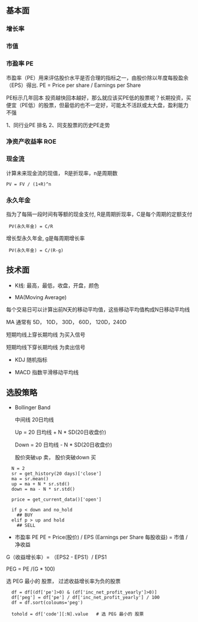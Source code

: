 ## 基本面
### 增长率
### 市值
### 市盈率 PE
市盈率（PE）用来评估股价水平是否合理的指标之一，由股价除以年度每股盈余（EPS）得出.
PE = Price per share / Earnings per Share

PE标示几年回本
投资越快回本越好，那么就应该买PE低的股票呢？长期投资，买便宜（PE低）的股票，但最低的也不一定好，可能太不活跃或太大盘，盈利能力不强

1、同行业PE 排名
2、同支股票的历史PE走势
### 净资产收益率 ROE

### 现金流
计算未来现金流的现值， R是折现率，n是周期数
```
PV = FV / (1+R)^n
```
### 永久年金
 指为了每隔一段时间有等额的现金支付, R是周期折现率，C是每个周期的定额支付
```
 PV(永久年金) = C/R
```
增长型永久年金, g是每周期增长率
```
 PV(永久年金) = C/(R-g)
```

## 技术面
- K线: 最高，最低，收盘，开盘，颜色

- MA(Moving Average)

每个交易日可以计算出前N天的移动平均值，这些移动平均值构成N日移动平均线

MA 通常有 5D， 10D， 30D， 60D， 120D，240D

短期均线上穿长期均线 为买入信号

短期均线下穿长期均线 为卖出信号

- KDJ 随机指标

- MACD 指数平滑移动平均线

## 选股策略


- Bollinger Band

  中间线 20日均线

  Up = 20 日均线 + N * SD(20日收盘价)
  
  Down = 20 日均线 - N * SD(20日收盘价)
  
  股价突破up  卖， 股价突破down  买

```
  N = 2
  sr = get_history(20 days)['close']
  ma = sr.mean()
  up = ma + N * sr.std()
  down = ma - N * sr.std()

  price = get_current_data()['open']

  if p < down and no_hold
    ## BUY
  elif p > up and hold
    ## SELL
```

- 市盈率 PE
PE = Price(股价) / EPS (Earnings per Share 每股收益) = 市值 / 净收益

G（收益增长率）= （EPS2 - EPS1）/ EPS1

PEG = PE /(G * 100)

选 PEG 最小的 股票， 过滤收益增长率为负的股票
```
  df = df[(df['pe']>0) & (df['inc_net_profit_yearly']>0)]
  df['peg'] = df['pe'] / df['inc_net_profit_yearly'] / 100
  df = df.sort(coloums='peg')

  tohold = df['code'][:N].value   # 选 PEG 最小的 股票

```